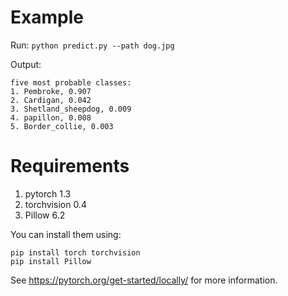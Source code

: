 # Example

Run:
`python predict.py --path dog.jpg`

Output:
```
five most probable classes:
1. Pembroke, 0.907
2. Cardigan, 0.042
3. Shetland_sheepdog, 0.009
4. papillon, 0.008
5. Border_collie, 0.003
```

# Requirements

1. pytorch 1.3
2. torchvision 0.4
3. Pillow 6.2

You can install them using:
```
pip install torch torchvision
pip install Pillow
```
See https://pytorch.org/get-started/locally/ for more information.

